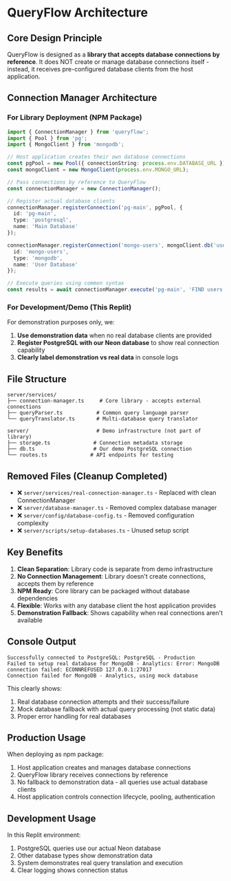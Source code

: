 # QueryFlow Architecture

## Core Design Principle

QueryFlow is designed as a **library that accepts database connections by reference**. It does NOT create or manage database connections itself - instead, it receives pre-configured database clients from the host application.

## Connection Manager Architecture

### For Library Deployment (NPM Package)

```typescript
import { ConnectionManager } from 'queryflow';
import { Pool } from 'pg';
import { MongoClient } from 'mongodb';

// Host application creates their own database connections
const pgPool = new Pool({ connectionString: process.env.DATABASE_URL });
const mongoClient = new MongoClient(process.env.MONGO_URL);

// Pass connections by reference to QueryFlow
const connectionManager = new ConnectionManager();

// Register actual database clients
connectionManager.registerConnection('pg-main', pgPool, {
  id: 'pg-main',
  type: 'postgresql',
  name: 'Main Database'
});

connectionManager.registerConnection('mongo-users', mongoClient.db('users'), {
  id: 'mongo-users', 
  type: 'mongodb',
  name: 'User Database'
});

// Execute queries using common syntax
const results = await connectionManager.execute('pg-main', 'FIND users WHERE status = "active"');
```

### For Development/Demo (This Replit)

For demonstration purposes only, we:

1. **Use demonstration data** when no real database clients are provided
2. **Register PostgreSQL with our Neon database** to show real connection capability
3. **Clearly label demonstration vs real data** in console logs

## File Structure

```
server/services/
├── connection-manager.ts     # Core library - accepts external connections
├── queryParser.ts           # Common query language parser
└── queryTranslator.ts       # Multi-database query translator

server/                      # Demo infrastructure (not part of library)
├── storage.ts              # Connection metadata storage
├── db.ts                   # Our demo PostgreSQL connection
└── routes.ts              # API endpoints for testing
```

## Removed Files (Cleanup Completed)

- ❌ `server/services/real-connection-manager.ts` - Replaced with clean ConnectionManager
- ❌ `server/database-manager.ts` - Removed complex database manager
- ❌ `server/config/database-config.ts` - Removed configuration complexity
- ❌ `server/scripts/setup-databases.ts` - Unused setup script

## Key Benefits

1. **Clean Separation**: Library code is separate from demo infrastructure
2. **No Connection Management**: Library doesn't create connections, accepts them by reference
3. **NPM Ready**: Core library can be packaged without database dependencies
4. **Flexible**: Works with any database client the host application provides
5. **Demonstration Fallback**: Shows capability when real connections aren't available

## Console Output

```
Successfully connected to PostgreSQL: PostgreSQL - Production
Failed to setup real database for MongoDB - Analytics: Error: MongoDB connection failed: ECONNREFUSED 127.0.0.1:27017
Connection failed for MongoDB - Analytics, using mock database
```

This clearly shows:
1. Real database connection attempts and their success/failure
2. Mock database fallback with actual query processing (not static data)
3. Proper error handling for real databases

## Production Usage

When deploying as npm package:
1. Host application creates and manages database connections
2. QueryFlow library receives connections by reference
3. No fallback to demonstration data - all queries use actual database clients
4. Host application controls connection lifecycle, pooling, authentication

## Development Usage  

In this Replit environment:
1. PostgreSQL queries use our actual Neon database
2. Other database types show demonstration data
3. System demonstrates real query translation and execution
4. Clear logging shows connection status
